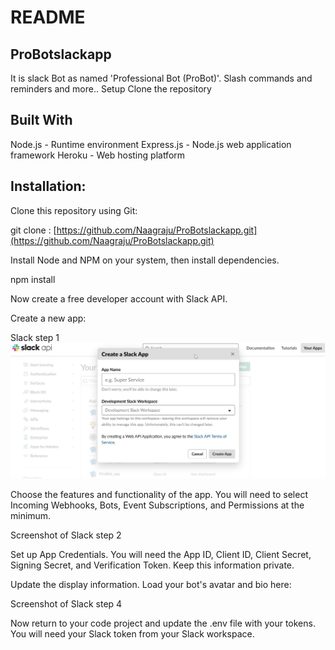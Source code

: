 # README

## ProBotslackapp

It is slack Bot as named 'Professional Bot \(ProBot\)'. Slash commands and reminders and more.. Setup Clone the repository

## Built With

Node.js - Runtime environment Express.js - Node.js web application framework Heroku - Web hosting platform

## Installation:

Clone this repository using Git:

git clone : [https://github.com/Naagraju/ProBotslackapp.git](https://github.com/Naagraju/ProBotslackapp.git)

Install Node and NPM on your system, then install dependencies.

npm install

Now create a free developer account with Slack API.

Create a new app:

Slack step 1 ![Screenshot](.gitbook/assets/Slackstep1.jpg)

Choose the features and functionality of the app. You will need to select Incoming Webhooks, Bots, Event Subscriptions, and Permissions at the minimum.

Screenshot of Slack step 2

Set up App Credentials. You will need the App ID, Client ID, Client Secret, Signing Secret, and Verification Token. Keep this information private.

Update the display information. Load your bot's avatar and bio here:

Screenshot of Slack step 4

Now return to your code project and update the .env file with your tokens. You will need your Slack token from your Slack workspace.

